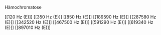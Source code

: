 Hämochromatose

[[120 Hz (E)]]
[[350 Hz (E)]]
[[850 Hz (E)]]
[[189590 Hz (E)]]
[[287580 Hz (E)]]
[[342520 Hz (E)]]
[[467500 Hz (E)]]
[[591290 Hz (E)]]
[[619340 Hz (E)]]
[[897010 Hz (E)]]